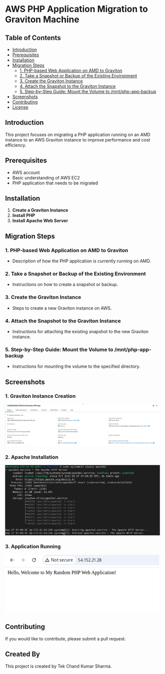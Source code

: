 # AWS PHP Application Migration to Graviton Machine

## Table of Contents
- [Introduction](#introduction)
- [Prerequisites](#prerequisites)
- [Installation](#installation)
- [Migration Steps](#migration-steps)
  - [1. PHP-based Web Application on AMD to Graviton](#1-php-basScreenshotsed-web-application-on-amd-to-graviton)
  - [2. Take a Snapshot or Backup of the Existing Environment](#2-take-a-snapshot-or-backup-of-the-existing-environment)
  - [3. Create the Graviton Instance](#3-create-the-graviton-instance)
  - [4. Attach the Snapshot to the Graviton Instance](#4-attach-the-snapshot-to-the-graviton-instance)
  - [5. Step-by-Step Guide: Mount the Volume to /mnt/php-app-backup](#5-step-by-step-guide-mount-the-volume-to-mntphp-app-backup)
- [Screenshots](#screenshots)
- [Contributing](#contributing)
- [License](#license)

## Introduction
This project focuses on migrating a PHP application running on an AMD instance to an AWS Graviton instance to improve performance and cost efficiency.

## Prerequisites
- AWS account
- Basic understanding of AWS EC2
- PHP application that needs to be migrated

## Installation
1. **Create a Graviton Instance**
2. **Install PHP**
3. **Install Apache Web Server**

## Migration Steps
### 1. PHP-based Web Application on AMD to Graviton
- Description of how the PHP application is currently running on AMD.

### 2. Take a Snapshot or Backup of the Existing Environment
- Instructions on how to create a snapshot or backup.

### 3. Create the Graviton Instance
- Steps to create a new Graviton instance on AWS.

### 4. Attach the Snapshot to the Graviton Instance
- Instructions for attaching the existing snapshot to the new Graviton instance.

### 5. Step-by-Step Guide: Mount the Volume to /mnt/php-app-backup
- Instructions for mounting the volume to the specified directory.

## Screenshots
### 1. Graviton Instance Creation
![Graviton Instance Creation](screenshots/5.png)

### 2. Apache Installation
![Apache Installation](screenshots/10.png)

### 3. Application Running
![Application Running](screenshots/9.png)

## Contributing
If you would like to contribute, please submit a pull request.

## Created By
This project is created by Tek Chand Kumar Sharma.